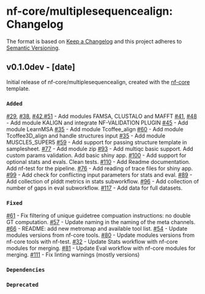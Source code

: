 # nf-core/multiplesequencealign: Changelog

The format is based on [Keep a Changelog](https://keepachangelog.com/en/1.0.0/)
and this project adheres to [Semantic Versioning](https://semver.org/spec/v2.0.0.html).

## v0.1.0dev - [date]

Initial release of nf-core/multiplesequencealign, created with the [nf-core](https://nf-co.re/) template.

### `Added`

[#29](https://github.com/nf-core/multiplesequencealign/issues/29), [#38](https://github.com/nf-core/multiplesequencealign/issues/38), [#42](https://github.com/nf-core/multiplesequencealign/issues/42),[#51](https://github.com/nf-core/multiplesequencealign/issues/51) - Add modules FAMSA, CLUSTALO and MAFFT
[#41](https://github.com/nf-core/multiplesequencealign/issues/41), [#48](https://github.com/nf-core/multiplesequencealign/issues/48) - Add module KALIGN and integrate NF-VALIDATION PLUGIN
[#45](https://github.com/nf-core/multiplesequencealign/issues/45) - Add module LearnMSA
[#35](https://github.com/nf-core/multiplesequencealign/issues/35) - Add module Tcoffee_align
[#60](https://github.com/nf-core/multiplesequencealign/issues/60) - Add module Tcoffee3D_align and handle structures input
[#35](https://github.com/nf-core/multiplesequencealign/issues/35) - Add module MUSCLE5_SUPER5
[#59](https://github.com/nf-core/multiplesequencealign/issues/59) - Add support for passing structure template in samplesheet.
[#77](https://github.com/nf-core/multiplesequencealign/issues/77) - Add module zip
[#93](https://github.com/nf-core/multiplesequencealign/pull/93) - Add multiqc basic support. Add custom params validation. Add basic shiny app.
[#100](https://github.com/nf-core/multiplesequencealign/pull/100) - Add support for optional stats and evals. Clean tests.
[#110](https://github.com/nf-core/multiplesequencealign/issues/110) - Add Readme documentation. Add nf-test for the pipeline.
[#76](https://github.com/nf-core/multiplesequencealign/issues/76) - Add reading of trace files for shiny app.
[#99](https://github.com/nf-core/multiplesequencealign/issues/99) - Add check for conflicting input parameters for stats and eval.
[#89](https://github.com/nf-core/multiplesequencealign/issues/89) - Add collection of plddt metrics in stats subworkflow.
[#96](https://github.com/nf-core/multiplesequencealign/issues/96) - Add collection of number of gaps in eval subworkflow.
[#117](https://github.com/nf-core/multiplesequencealign/issues/117) - Add data for full datasets.

### `Fixed`

[#61](https://github.com/nf-core/multiplesequencealign/issues/61) - Fix filtering of unique guidetree compuation instructions: no double GT computation.
[#57](https://github.com/nf-core/multiplesequencealign/issues/57) - Update naming in the naming of the meta channels.
[#66](https://github.com/nf-core/multiplesequencealign/issues/66) - README: add new metromap and available tool list.
[#54](https://github.com/nf-core/multiplesequencealign/issues/54) - Update modules versions from nf-core tools.
[#80](https://github.com/nf-core/multiplesequencealign/pull/80) - Update modules versions from nf-core tools with nf-test.
[#32](https://github.com/nf-core/multiplesequencealign/issues/32) - Update Stats workflow with nf-core modules for merging.
[#81](https://github.com/nf-core/multiplesequencealign/pull/81) - Update Eval workflow with nf-core modules for merging.
[#111](https://github.com/nf-core/multiplesequencealign/pull/111) - Fix linting warnings (mostly versions)

### `Dependencies`

### `Deprecated`
